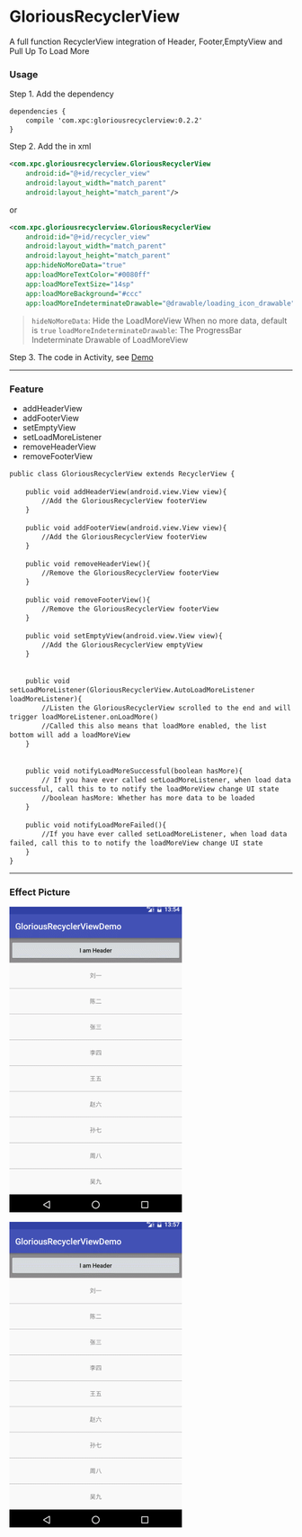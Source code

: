 # GloriousRecyclerView

A full function RecyclerView integration of Header, Footer,EmptyView and Pull Up To Load More

### Usage

Step 1.  Add the dependency
```
dependencies {
    compile 'com.xpc:gloriousrecyclerview:0.2.2'
}
```

Step 2.  Add the in xml

```xml
<com.xpc.gloriousrecyclerview.GloriousRecyclerView
    android:id="@+id/recycler_view"
    android:layout_width="match_parent"
    android:layout_height="match_parent"/>
```

or

```xml
<com.xpc.gloriousrecyclerview.GloriousRecyclerView
    android:id="@+id/recycler_view"
    android:layout_width="match_parent"
    android:layout_height="match_parent"
    app:hideNoMoreData="true"
    app:loadMoreTextColor="#0080ff"
    app:loadMoreTextSize="14sp"
    app:loadMoreBackground="#ccc"
    app:loadMoreIndeterminateDrawable="@drawable/loading_icon_drawable"/>
```

> `hideNoMoreData`: Hide the LoadMoreView When no more data, default is `true`
> `loadMoreIndeterminateDrawable`: The ProgressBar Indeterminate Drawable of LoadMoreView

Step 3.  The code in Activity, see [Demo](./app/src/main/java/com/xpc/gloriousrecyclerviewdemo/GloriousActivity.java)

---
### Feature

* addHeaderView
* addFooterView
* setEmptyView
* setLoadMoreListener
* removeHeaderView
* removeFooterView

```
public class GloriousRecyclerView extends RecyclerView {

    public void addHeaderView(android.view.View view){
        //Add the GloriousRecyclerView footerView 
    }

    public void addFooterView(android.view.View view){
        //Add the GloriousRecyclerView footerView
    }

    public void removeHeaderView(){
        //Remove the GloriousRecyclerView footerView
    }

    public void removeFooterView(){
        //Remove the GloriousRecyclerView footerView
    }

    public void setEmptyView(android.view.View view){
        //Add the GloriousRecyclerView emptyView
    }


    public void setLoadMoreListener(GloriousRecyclerView.AutoLoadMoreListener loadMoreListener){
        //Listen the GloriousRecyclerView scrolled to the end and will trigger loadMoreListener.onLoadMore()
        //Called this also means that loadMore enabled, the list bottom will add a loadMoreView
    }

 
    public void notifyLoadMoreSuccessful(boolean hasMore){
        // If you have ever called setLoadMoreListener, when load data successful, call this to to notify the loadMoreView change UI state
        //boolean hasMore: Whether has more data to be loaded
    }

    public void notifyLoadMoreFailed(){
        //If you have ever called setLoadMoreListener, when load data failed, call this to to notify the loadMoreView change UI state
    }
}
```

---
### Effect Picture

![](./GloriousRecyclerView.gif)

![](./GloriousRecyclerView2.gif)

